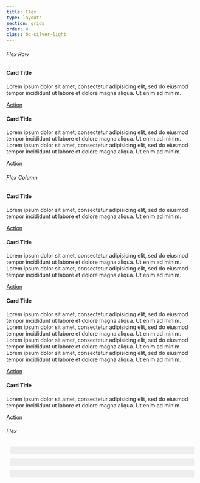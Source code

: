 ```yaml
---
title: Flex
type: layouts
section: grids
order: 4
class: bg-silver-light
---
```


<h6>Flex Row</h6>

<div class="flex-row flex-buffer">
	<div class="card  flex-item flex-buffer">
		<div class="card-header">
			<h4>Card Title</h4>
		</div>
		<div class="card-body card-flush-top flex-grow">
			<p>Lorem ipsum dolor sit amet, consectetur adipisicing elit, sed do eiusmod tempor incididunt ut labore et dolore magna aliqua. Ut enim ad minim.</p>
		</div>
		<div class="card-footer card-flush-top">
			<a href="#">Action</a>
		</div>
	</div>
	<div class="card  flex-item">
		<div class="card-header">
			<h4>Card Title</h4>
		</div>
		<div class="card-body card-flush-top flex-grow">
			<p>Lorem ipsum dolor sit amet, consectetur adipisicing elit, sed do eiusmod tempor incididunt ut labore et dolore magna aliqua. Ut enim ad minim. Lorem ipsum dolor sit amet, consectetur adipisicing elit, sed do eiusmod tempor incididunt ut labore et dolore magna aliqua. Ut enim ad minim.</p>
		</div>
		<div class="card-footer card-flush-top">
			<a href="#">Action</a>
		</div>
	</div>
</div>

<h6>Flex Column</h6>

<div class="flex-row flex-buffer">
	<div class="flex-column">
		<div class="card flex-column flex-grow flex-item ">
			<div class="card-header">
				<h4>Card Title</h4>
			</div>
			<div class="card-body card-flush-top flex-grow">
				<p>Lorem ipsum dolor sit amet, consectetur adipisicing elit, sed do eiusmod tempor incididunt ut labore et dolore magna aliqua. Ut enim ad minim.</p>
			</div>
			<div class="card-footer card-flush-top">
				<a href="#">Action</a>
			</div>
		</div>
		<div class="card flex-column flex-grow flex-item ">
			<div class="card-header">
				<h4>Card Title</h4>
			</div>
			<div class="card-body card-flush-top flex-grow">
				<p>Lorem ipsum dolor sit amet, consectetur adipisicing elit, sed do eiusmod tempor incididunt ut labore et dolore magna aliqua. Ut enim ad minim. Lorem ipsum dolor sit amet, consectetur adipisicing elit, sed do eiusmod tempor incididunt ut labore et dolore magna aliqua. Ut enim ad minim.</p>
			</div>
			<div class="card-footer card-flush-top">
				<a href="#">Action</a>
			</div>
		</div>
	</div>
	<div class="flex-column">
		<div class="card flex-column flex-grow flex-item ">
			<div class="card-header">
				<h4>Card Title</h4>
			</div>
			<div class="card-body card-flush-top flex-grow">
				<p>Lorem ipsum dolor sit amet, consectetur adipisicing elit, sed do eiusmod tempor incididunt ut labore et dolore magna aliqua. Ut enim ad minim. Lorem ipsum dolor sit amet, consectetur adipisicing elit, sed do eiusmod tempor incididunt ut labore et dolore magna aliqua. Ut enim ad minim. Lorem ipsum dolor sit amet, consectetur adipisicing elit, sed do eiusmod tempor incididunt ut labore et dolore magna aliqua. Ut enim ad minim. Lorem ipsum dolor sit amet, consectetur adipisicing elit, sed do eiusmod tempor incididunt ut labore et dolore magna aliqua. Ut enim ad minim.</p>
			</div>
			<div class="card-footer card-flush-top">
				<a href="#">Action</a>
			</div>
		</div>
		<div class="card flex-column flex-grow flex-item ">
			<div class="card-header">
				<h4>Card Title</h4>
			</div>
			<div class="card-body card-flush-top flex-grow">
								<p>Lorem ipsum dolor sit amet, consectetur adipisicing elit, sed do eiusmod tempor incididunt ut labore et dolore magna aliqua. Ut enim ad minim.</p>
			</div>
			<div class="card-footer card-flush-top">
				<a href="#">Action</a>
			</div>
		</div>
	</div>
</div>

<h6>Flex</h6>
<style>.x{ background: #eee; margin: 10px; padding: 10px; }</style>
<div class="flex">
	<div class="flex-2"><div class="x"></div></div>
	<div class="flex-4"><div class="x"></div></div>
	<div class="flex-6"><div class="x"></div></div>
</div>




